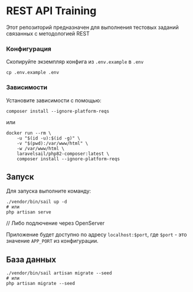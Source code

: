 # REST API Training

Этот репозиторий предназначен для выполнения тестовых заданий связанных с методологией REST


### Конфигурация

Скопируйте экземпляр конфига из `.env.example` в `.env`

```shell
cp .env.example .env
```

### Зависимости

Установите зависимости с помощью:

```shell
composer install --ignore-platform-reqs
```

или

```shell
docker run --rm \
    -u "$(id -u):$(id -g)" \
    -v "$(pwd):/var/www/html" \
    -w /var/www/html \
    laravelsail/php82-composer:latest \
    composer install --ignore-platform-reqs
```

## Запуск

Для запуска выполните команду:

```shell
./vendor/bin/sail up -d
# или
php artisan serve
```
// Либо подлючение через OpenServer 

Приложение будет доступно по адресу `localhost:$port`, где `$port` - это значение `APP_PORT` из конфигурации.

## База данных

```shell
./vendor/bin/sail artisan migrate --seed
# или
php artisan migrate --seed
```
